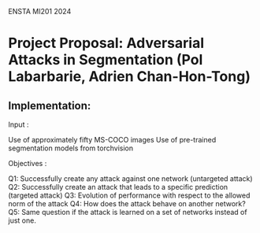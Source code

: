 ENSTA MI201 2024

# Project Proposal: Adversarial Attacks in Segmentation (Pol Labarbarie, Adrien Chan-Hon-Tong)

## Implementation:

Input :

  Use of approximately fifty MS-COCO images
  Use of pre-trained segmentation models from torchvision


Objectives :

  Q1: Successfully create any attack against one network (untargeted attack)
  Q2: Successfully create an attack that leads to a specific prediction (targeted attack)
  Q3: Evolution of performance with respect to the allowed norm of the attack
  Q4: How does the attack behave on another network?
  Q5: Same question if the attack is learned on a set of networks instead of just one.
